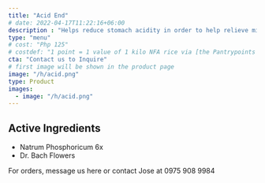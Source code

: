 ```yaml
---
title: "Acid End"
# date: 2022-04-17T11:22:16+06:00
description : "Helps reduce stomach acidity in order to help relieve mild indigestion"
type: "menu"
# cost: "Php 125"
# costdef: "1 point = 1 value of 1 kilo NFA rice via [the Pantrypoints system](https://pantrypoints.com)"
cta: "Contact us to Inquire"
# first image will be shown in the product page
image: "/h/acid.png"
type: Product
images:
  - image: "/h/acid.png"
---
```


## Active Ingredients

- Natrum Phosphoricum 6x
- Dr. Bach Flowers

For orders, message us here or contact Jose at 0975 908 9984

